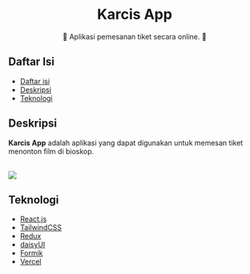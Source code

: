 <div align="center">
  <br>
  <h1><strong>Karcis App</strong></h1>
  <p>📄 Aplikasi pemesanan tiket secara online. 📄</p>

  <!-- [**View the Web App**](https://exceltodynamodbjson.vercel.app) -->
</div>

## Daftar Isi

- [Daftar isi](#daftar-isi)
- [Deskripsi](#deskripsi)
- [Teknologi](#teknologi)

## Deskripsi

**Karcis App** adalah aplikasi yang dapat digunakan untuk memesan tiket menonton film di bioskop.

<br>
<img src="https://res.cloudinary.com/dvzrmzldr/image/upload/v1674563946/Screenshot_20230124_193817_jg5bsn.png">
<br>

## Teknologi

-   [React.js](https://reactjs.org/)
-   [TailwindCSS](https://tailwindcss.com/)
-   [Redux](https://redux-toolkit.js.org/)
-   [daisyUI](https://daisyui.com/)
-   [Formik](https://formik.org/)
-   [Vercel](https://vercel.com/)
